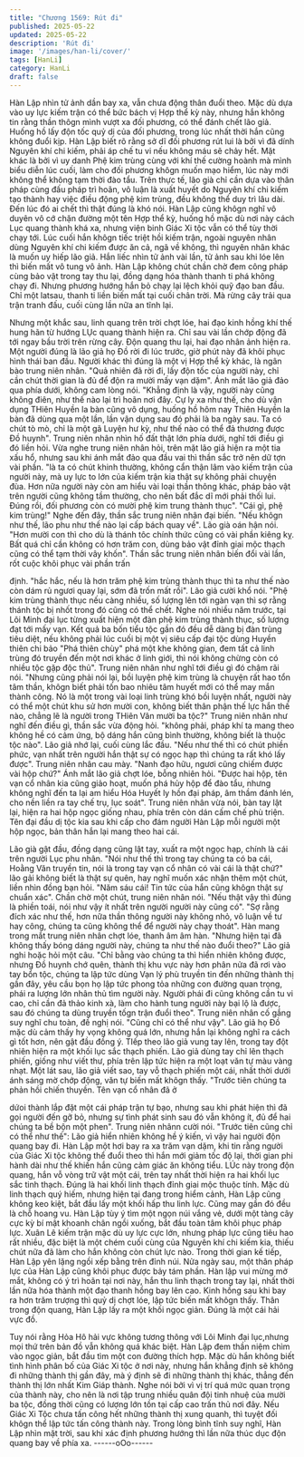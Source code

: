 ```yaml
---
title: "Chương 1569: Rút đi"
published: 2025-05-22
updated: 2025-05-22
description: 'Rút đi'
image: '/images/han-li/cover/'
tags: [HanLi]
category: HanLi
draft: false
---
```


Hàn Lập nhìn tử ảnh dần bay xa, vẫn chưa động thân đuổi theo.
Mặc dù dựa vào uy lực kiếm trận có thể bức bách vị Hợp thể kỳ
này, nhưng hắn không tin rằng thần thôgn mình vượt xa đối
phương, có thể đánh chết lão giả. Huống hồ lấy độn tốc quỷ dị
của đối phương, trong lúc nhất thời hắn cũng không đuổi kịp.
Hàn Lập biết rõ rằng sở dĩ đối phương rút lui là bởi vì đã dính
Nguyên khí chi kiếm, phải áp chế tu vi nếu không máu sẽ chảy
hết. Mặt khác là bởi vì uy danh Phệ kim trùng cùng với khí thế
cường hoành mà mình biểu diễn lúc cuối, làm cho đối phương
khôgn muốn mạo hiểm, lúc này mới không thể không tạm thời
đào tẩu.
Trên thực tế, lão già chỉ cần dựa vào thân pháp cùng đấu pháp trì
hoãn, vô luận là xuất huyết do Nguyên khí chi kiếm tạo thành hay
việc điều động phệ kim trùng, đều không thể duy trì lâu dài.
Đến lúc đó ai chết thì thật đúng là khó nói. Hàn Lập cũng khôgn
nghĩ vô duyên vô cớ chặn đường một tên Hợp thể kỳ, huống hồ
mặc dù nơi này cách Lục quang thành khá xa, nhưng viện binh
Giác Xi tộc vẫn có thể tùy thời chạy tới.
Lúc cuối hắn khôgn tiếc triệt hồi kiếm trận, ngoài nguyên nhân
dùng Nguyên khí chi kiếm được ăn cả, ngã về không, thì nguyên
nhân khác là muốn uy hiếp lão giả. Hắn liếc nhìn tử ảnh vài lần,
tử ảnh sau khi lóe lên thì biến mất vô tung vô ảnh.
Hàn Lập không chút chần chờ đem công pháp cùng bảo vật trong
tay thu lại, đồng dạng hóa thành thanh ti phá không chạy đi.
Nhưng phương hướng hắn bỏ chạy lại lệch khỏi quỹ đạo ban
đầu. Chỉ một latsau, thanh ti liền biến mất tại cuối chân trời. Mà
rừng cây trải qua trận tranh đấu, cuối cùng lần nữa an tĩnh lại.

Nhưng một khắc sau, linh quang trên trời chợt lóe, hai đạo kinh
hồng khí thế hung hãn từ hướng LỤc quang thành hiện ra.
Chỉ sau vài lần chớp động đã tới ngay bầu trời trên rừng cây.
Độn quang thu lại, hai đạo nhân ảnh hiện ra.
Một người đúng là lão giả họ Đồ rời đi lúc trước, giờ phút này đã
khôi phục hình thái ban đầu. Người khác thì đúng là một vị Hợp
thể kỳ khác, là ngân bào trung niên nhân.
"Quả nhiên đã rời đi, lấy độn tốc của người này, chỉ cần chút thời
gian là đủ để độn ra mười mấy vạn dặm". Ánh mắt lão giả đảo
qua phía dưới, không cam lòng nói.
"Khẳng định là vậy, người này cũng không điên, như thế nào lại trì
hoãn nơi đây. Cự ly xa như thế, cho dù vận dụng THiên Huyền la
bàn cũng vô dụng, huống hồ hôm nay Thiên Huyền la bàn đã
dùng qua một lần, lần vận dụng sau đó phải là ba ngày sau. Ta có
chút tò mò, chỉ là một gã Luyện hư kỳ, như thế nào có thể đả
thương được Đồ huynh". Trung niên nhân nhìn hố đất thật lớn
phía dưới, nghĩ tới điều gì đó liền hỏi.
Vừa nghe trung niên nhân hỏi, trên mặt lão giả hiện ra một tia xấu
hổ, nhưng sau khi ánh mắt đảo qua đầu vai thì thần sắc trở nên
dữ tợn vài phần.
"là ta có chút khinh thường, không cẩn thận lâm vào kiếm trận của
người này, mà uy lực to lớn của kiếm trận kia thật sự không phải
chuyện đùa. Hơn nữa người này còn am hiểu vài loại thần thông
khác, pháp bảo vật trên người cũng không tầm thường, cho nên
bất đắc dĩ mới phải thối lui. Đúng rồi, đối phương còn có mười phệ
kim trung thành thục". "Cái gì, phệ kim trùng!" Nghe đến đây, thần
sắc trung niên nhân đại biến. "Nếu khôgn như thế, lão phu như
thế nào lại cấp bách quay về". Lão già oán hận nói.
"Hơn mười con thì cho dù là thánh tôc chính thức cũng có vài
phần kiêng kỵ. Bất quá chỉ cần không có hơn trăm con, dùng bảo
vật đỉnh giai mộc thạch cũng có thể tạm thời vây khốn". Thần sắc
trung niên nhân biến đổi vài lần, rốt cuộc khôi phục vài phần trấn

định.
"hắc hắc, nếu là hơn trăm phệ kim trùng thành thục thì ta như thế
nào còn dám rủ ngươi quay lại, sớm đã trốn mất rồi". Lão giả cười
khổ nói.
"Phệ kim trùng thành thục nếu càng nhiều, số lượng lên tới ngàn
vạn thì sợ rằng thánh tộc bị nhốt trong đó cũng có thể chết. Nghe
nói nhiều năm trước, tại Lôi Minh đại lục từng xuất hiện một đàn
phệ kim trùng thành thục, số lượng đạt tới mấy vạn.
Kết quả ba bốn tiểu tộc gần đó đều dễ dàng bị đàn trùng tiêu diệt,
nếu không phải lúc cuối bị một vị siêu cấp đại tộc dùng Huyền
thiên chi bảo "Phá thiên chùy" phá một khe không gian, đem tất
cả linh trùng đó truyền đến một nơi khác ở linh giới, thì nói không
chừng còn có nhiều tộc gặp độc thủ". Trung niên nhân như nghĩ
tới điều gì đó chậm rãi nói.
"Nhưng cũng phải nói lại, bồi luyện phệ kim trùng là chuyện rất
hao tổn tâm thần, khôgn biết phải tốn bao nhiêu tâm huyết mới có
thể may mắn thành công. Nó là một trong vài loại linh trùng khó
bồi luyện nhất, người này có thể một chút khu sử hơn mười con,
không biết thân phận thế lực hắn thế nào, chẳng lẽ là người trong
THiên Vân mười ba tộc?" Trung niên nhân như nghĩ đến điều gì,
thần sắc vừa động hỏi. "không phải, pháp khí ta mang theo không
hề có cảm ứng, bộ dáng hắn cũng bình thường, không biết là
thuộc tộc nào". Lão giả nhớ lại, cuối cùng lắc đầu. "Nếu như thế
thì có chút phiền phức, vạn nhất trên người hắn thật sự có ngọc
hạp thì chúng ta rất khó lấy được". Trung niên nhân cau mày.
"Nanh đạo hữu, ngươi cũng chiếm được vài hộp chứ?" Ánh mắt
lão giả chợt lóe, bỗng nhiên hỏi.
"Được hai hộp, tên vạn cổ nhân kia cũng giảo hoạt, muốn phá hủy
hộp để đào tẩu, nhưng không nghĩ đến ta lại am hiểu Hóa Huyết
ly hồn đại pháp, âm thầm đánh lén, cho nền liền ra tay chế trụ, lục
soát". Trung niên nhân vừa nói, bàn tay lật lại, hiện ra hai hộp
ngọc giống nhau, phía trên còn dán cấm chế phù triện.
Tên đại đầu dị tộc kia sau khi cấp cho đám người Hàn Lập mỗi
người một hộp ngọc, bản thân hắn lại mang theo hai cái.

Lão già gật đầu, đồng dạng cũng lật tay, xuất ra một ngọc hạp,
chính là cái trên người Lục phu nhân.
"Nói như thế thì trong tay chúng ta có ba cái, Hoằng Văn truyền
tin, nói là trong tay vạn cổ nhân có vài cái là thật chứ?" lão gải
không biết là thật sự quên, hay nghĩ muốn xác nhận thêm một
chút, liền nhìn đồng bạn hỏi. "Năm sáu cái! Tin tức của hắn cũng
khôgn thật sự chuẩn xác". Chần chờ một chút, trung niên nhân
nói. "Nếu thật vậy thì đúng là phiền toái, nói như vậy ít nhất trên
người người này cũng có".
"Sợ rằng đích xác như thế, hơn nữa thần thông người này không
nhỏ, vô luận về tư hay công, chúng ta cũng không thể để người
này chạy thoát". Hàn mang trong mắt trung niên nhân chợt lóe,
thanh âm âm hàn.
"Nhưng hiện tại đã không thấy bóng dáng người này, chúng ta
như thế nào đuổi theo?" Lão giả nghi hoặc hỏi một câu.
"Chỉ bằng vào chúng ta thì hiển nhiên không được, nhưng Đồ
huynh chớ quên, thành thị khu vực này hơn phân nửa đã rơi vào
tay bổn tộc, chúng ta lập tức dùng Vạn lý phù truyền tin đến
những thành thị gần đây, yêu cầu bọn họ lập tức phong tỏa những
con đường quan trọng, phái ra lượng lớn nhân thủ tìm người này.
Người phái đi cũng không cần tu vi cao, chỉ cần đả thảo kinh xà,
làm cho hành tung người này bại lộ là được, sau đó chúng ta
dùng truyền tốgn trận đuổi theo". Trung niên nhân cố gắng suy
nghĩ chu toàn, đề nghị nói. "Cũng chỉ có thể như vậy". Lão giả họ
Đồ mặc dù cảm thấy hy vọng không quá lớn, nhưng hắn lại không
nghĩ ra cách gì tốt hơn, nên gật đầu đồng ý. TIếp theo lão giả
vung tay lên, trong tay đột nhiên hiện ra một khối lục sắc thạch
phiến.
Lão giả dùng tay chỉ lên thạch phiến, giống như viết thư, phía trên
lập tức hiện ra một loạt văn tự màu vàng nhạt. Một lát sau, lão giả
viết sao, tay vỗ thạch phiến một cái, nhất thời dưới ánh sáng mờ
chớp động, văn tự biến mất khôgn thấy.
"Trước tiên chúng ta phản hồi chiến thuyền. Tên vạn cổ nhân đã ở

dứoi thành lắp đặt một cái pháp trận tự bạo, nhưng sau khi phát
hiện thì đã gọi người đến gỡ bỏ, nhưng sự tình phát sinh sau đó
vẫn không ít, đủ để hai chúng ta bề bộn một phen". Trung niên
nhânn cười nói. "Trước tiên cũng chỉ có thể như thế": Lão giả hiển
nhiên không hề ý kiến, vì vậy hai người độn quang bay đi.
Hàn Lập một hơi bay ra xa trăm vạn dặm, khi tin rằng người của
Giác Xi tộc không thể đuổi theo thì hắn mới giảm tốc độ lại, thời
gian phi hành dài như thế khiến hắn cũng cảm giác ăn không tiểu.
LÚc này trong độn quang, hắn vỗ vòng trữ vật một cái, trên tay
nhất thời hiện ra hai khối lục sắc tinh thạch.
Đúng là hai khối linh thạch đỉnh giai mộc thuộc tính.
Mặc dù linh thạch quý hiếm, nhưng hiện tại đang trong hiểm cảnh,
Hàn Lập cũng không keo kiệt, bắt đầu lấy một khối hấp thu linh
lực.
Cũng may gần đó đều là chỗ hoang vu. Hàn Lập tùy ý tìm một
ngọn núi vắng vẻ, dưới một tàng cây cực kỳ bí mật khoanh chân
ngồi xuống, bắt đầu toàn tâm khôi phục pháp lực. Xuân Lê kiếm
trận mặc dù uy lực cực lớn, nhưng pháp lực cũng tiêu hao rất
nhiều, đặc biệt là một chém cuối cùng của Nguyên khí chi kiếm
kia, thiếu chút nữa đã làm cho hắn không còn chút lực nào. Trong
thời gian kế tiếp, Hàn Lập yên lặng ngồi xếp bằng trên đỉnh núi.
Nửa ngày sau, một thân pháp lực của Hàn Lập cũng khôi phục
được bảy tám phần.
Hàn lập vui mừng mở mắt, không có ý trì hoãn tại nơi này, hắn
thu linh thạch trong tay lại, nhất thời lần nữa hóa thành một đạo
thanh hồng bay lên cao.
Kinh hồng sau khi bay ra hơn trăm trượng thì quỷ dị chợt lóe, lập
tức biến mất khôgn thấy.
Thân trong độn quang, Hàn Lập lấy ra một khối ngọc giản.
Đúng là một cái hải vực đồ.

Tuy nói rằng Hỏa Hô hải vực không tương thông với Lôi Minh đại
lục,nhưng mọi thứ trên bản đồ vẫn không quá khác biệt. Hàn Lập
đem thần niệm chìm vào ngọc giản, bắt đầu tìm một con đường
thích hợp.
Mặc dù hắn không biết tình hình phân bố của Giác Xi tộc ở nơi
này, nhưng hắn khẳng định sẽ không đi những thành thị gần đây,
mà ý định sẽ đi những thành thị khác, thẳng đến thành thị lớn
nhất Kim Giáp thành.
Nghe nói bởi vì vị trí quá mức quan trọng của thành này, cho nên
là nơi tập trung nhiều quân đội tinh nhuệ của mười ba tộc, đồng
thời cũng có lượng lớn tồn tại cấp cao trấn thủ nơi đây.
Nếu Giác Xi Tộc chưa tấn công hết những thành thị xung quanh,
thì tuyệt đối khôgn thể lập tức tấn công thành này.
Trong lòng bình tĩnh suy nghĩ, Hàn Lập nhìn mặt trời, sau khi xác
định phương hướng thì lần nữa thúc dục độn quang bay về phía
xa.
------oOo------
